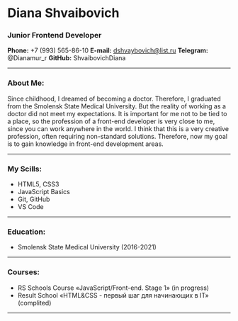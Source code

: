 # Diana Shvaibovich

### Junior Frontend Developer

**Phone:** +7 (993) 565-86-10
**E-mail:** dshvaybovich@list.ru
**Telegram:** @Dianamur_r
**GitHub:** ShvaibovichDiana

---

### About Me:

Since childhood, I dreamed of becoming a doctor. Therefore, I graduated from the Smolensk State Medical University. But the reality of working as a doctor did not meet my expectations. It is important for me not to be tied to a place, so the profession of a front-end developer is very close to me, since you can work anywhere in the world. I think that this is a very creative profession, often requiring non-standard solutions. Therefore, now my goal is to gain knowledge in front-end development areas.

---
### My Scills:

- HTML5, CSS3
- JavaScript Basics
- Git, GitHub
- VS Code

---

### Education:

- Smolensk State Medical University (2016-2021)

---

### Courses:

- RS Schools Course «JavaScript/Front-end. Stage 1» (in progress)
- Result School «HTML&CSS - первый шаг для начинающих в IT» (complited)

---
